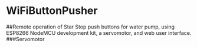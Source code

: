 # WiFiButtonPusher
##Remote operation of Star Stop push buttons for water pump, using ESP8266 NodeMCU development kit, a servomotor, and web user interface.
###Servomotor
